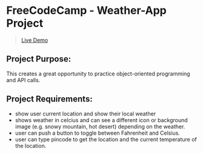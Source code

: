 # FreeCodeCamp - Weather-App Project
>[Live Demo](https://archanabansal88.github.io/weather-app/)


## Project Purpose:

This creates a great opportunity to practice object-oriented programming and API calls.

## Project Requirements:

* show user current location and show their local weather
* shows weather in celcius and can see a different icon or background image (e.g. snowy mountain, hot desert) depending on the weather.
* user can push a button to toggle between Fahrenheit and Celsius.
* user can type pincode to get the location and the current temperature of the location.


